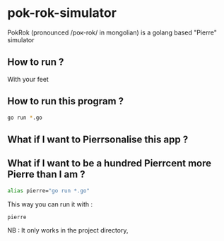 # pok-rok-simulator

PokRok (pronounced /рок-rok/ in mongolian) is a golang based "Pierre" simulator

## How to run ?

With your feet

## How to run this program ?

```bash
go run *.go
```

## What if I want to Pierrsonalise this app ?

## What if I want to be a hundred Pierrcent more Pierre than I am ?

```bash
alias pierre="go run *.go"
```

This way you can run it with :

```bash
pierre
```

NB : It only works in the project directory,
